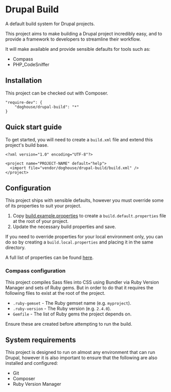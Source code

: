 # Drupal Build

A default build system for Drupal projects.

This project aims to make building a Drupal project incredibly easy, and to
provide a framework to developers to streamline their workflow.

It will make available and provide sensible defaults for tools such as:

  - Compass
  - PHP_CodeSniffer

## Installation

This project can be checked out with Composer.

```
"require-dev": {
    "doghouse/drupal-build": "*"
}
```

## Quick start guide

To get started, you will need to create a `build.xml` file and extend this
project's build base.

```
<?xml version="1.0" encoding="UTF-8"?>

<project name="PROJECT-NAME" default="help">
  <import file="vendor/doghouse/drupal-build/build.xml" />
</project>
```

## Configuration

This project ships with sensible defaults, however you must override some of its
properties to suit your project.

  1. Copy [build.example.properties](https://github.com/DoghouseMedia/drupal-phing-build/blob/master/build.example.properties)
     to create a `build.default.properties` file at the root of your project.
  2. Update the necessary build properties and save.

If you need to override properties for your local environment only, you can do
so by creating a `build.local.properties` and placing it in the same directory.

A full list of properties can be found [here](https://github.com/DoghouseMedia/drupal-phing-build/blob/master/browse/build.default.properties).

### Compass configuration

This project compiles Sass files into CSS using Bundler via Ruby Version Manager
and sets of Ruby gems. But in order to do that it requires the following files
to exist at the root of the project.

  - `.ruby-gemset` - The Ruby gemset name (e.g. `myproject`).
  - `.ruby-version` - The Ruby version (e.g. `2.4.0`).
  - `Gemfile` - The list of Ruby gems the project depends on.

Ensure these are created before attempting to run the build.

## System requirements

This project is designed to run on almost any environment that can run Drupal,
however it is also important to ensure that the following are also installed and
configured:

  - Git
  - Composer
  - Ruby Version Manager
